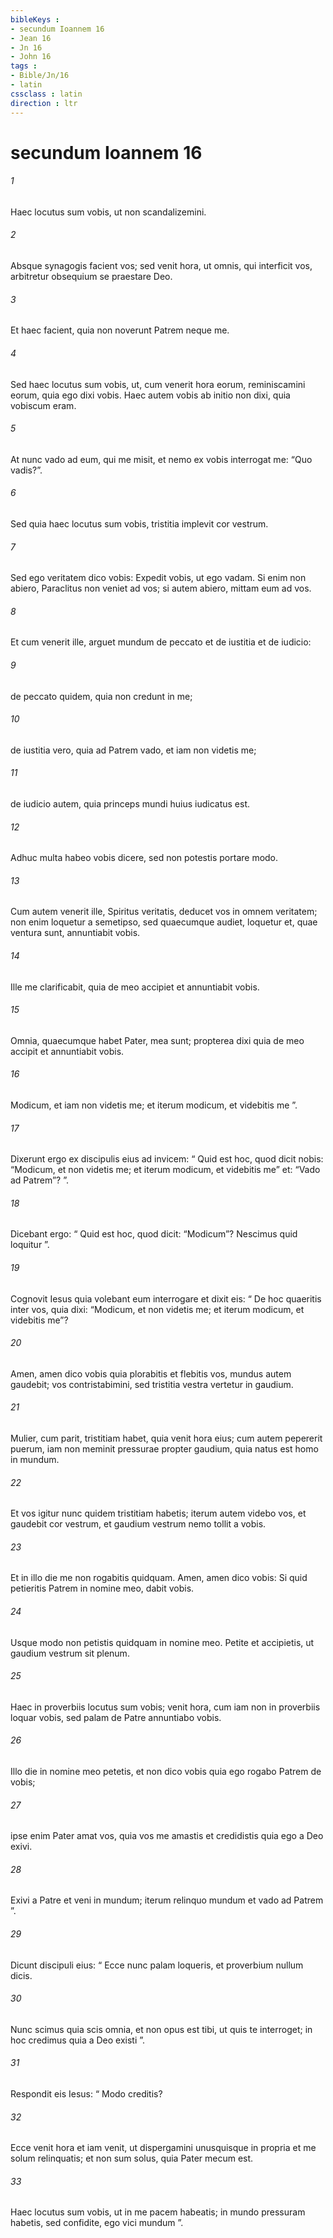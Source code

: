 ```yaml
---
bibleKeys : 
- secundum Ioannem 16
- Jean 16
- Jn 16
- John 16
tags : 
- Bible/Jn/16
- latin
cssclass : latin
direction : ltr
---
```


# secundum Ioannem 16

###### 1
Haec locutus sum vobis, ut non scandalizemini. 
###### 2
Absque synagogis facient vos; sed venit hora, ut omnis, qui interficit vos, arbitretur obsequium se praestare Deo. 
###### 3
Et haec facient, quia non noverunt Patrem neque me. 
###### 4
Sed haec locutus sum vobis, ut, cum venerit hora eorum, reminiscamini eorum, quia ego dixi vobis. Haec autem vobis ab initio non dixi, quia vobiscum eram.
###### 5
At nunc vado ad eum, qui me misit, et nemo ex vobis interrogat me: “Quo vadis?”. 
###### 6
Sed quia haec locutus sum vobis, tristitia implevit cor vestrum. 
###### 7
Sed ego veritatem dico vobis: Expedit vobis, ut ego vadam. Si enim non abiero, Paraclitus non veniet ad vos; si autem abiero, mittam eum ad vos. 
###### 8
Et cum venerit ille, arguet mundum de peccato et de iustitia et de iudicio: 
###### 9
de peccato quidem, quia non credunt in me; 
###### 10
de iustitia vero, quia ad Patrem vado, et iam non videtis me; 
###### 11
de iudicio autem, quia princeps mundi huius iudicatus est.
###### 12
Adhuc multa habeo vobis dicere, sed non potestis portare modo. 
###### 13
Cum autem venerit ille, Spiritus veritatis, deducet vos in omnem veritatem; non enim loquetur a semetipso, sed quaecumque audiet, loquetur et, quae ventura sunt, annuntiabit vobis. 
###### 14
Ille me clarificabit, quia de meo accipiet et annuntiabit vobis. 
###### 15
Omnia, quaecumque habet Pater, mea sunt; propterea dixi quia de meo accipit et annuntiabit vobis.
###### 16
Modicum, et iam non videtis me; et iterum modicum, et videbitis me ”. 
###### 17
Dixerunt ergo ex discipulis eius ad invicem: “ Quid est hoc, quod dicit nobis: “Modicum, et non videtis me; et iterum modicum, et videbitis me” et: “Vado ad Patrem”? ”. 
###### 18
Dicebant ergo: “ Quid est hoc, quod dicit: “Modicum”? Nescimus quid loquitur ”. 
###### 19
Cognovit Iesus quia volebant eum interrogare et dixit eis: “ De hoc quaeritis inter vos, quia dixi: “Modicum, et non videtis me; et iterum modicum, et videbitis me”? 
###### 20
Amen, amen dico vobis quia plorabitis et flebitis vos, mundus autem gaudebit; vos contristabimini, sed tristitia vestra vertetur in gaudium. 
###### 21
Mulier, cum parit, tristitiam habet, quia venit hora eius; cum autem pepererit puerum, iam non meminit pressurae propter gaudium, quia natus est homo in mundum. 
###### 22
Et vos igitur nunc quidem tristitiam habetis; iterum autem videbo vos, et gaudebit cor vestrum, et gaudium vestrum nemo tollit a vobis. 
###### 23
Et in illo die me non rogabitis quidquam. Amen, amen dico vobis: Si quid petieritis Patrem in nomine meo, dabit vobis. 
###### 24
Usque modo non petistis quidquam in nomine meo. Petite et accipietis, ut gaudium vestrum sit plenum. 
###### 25
Haec in proverbiis locutus sum vobis; venit hora, cum iam non in proverbiis loquar vobis, sed palam de Patre annuntiabo vobis. 
###### 26
Illo die in nomine meo petetis, et non dico vobis quia ego rogabo Patrem de vobis; 
###### 27
ipse enim Pater amat vos, quia vos me amastis et credidistis quia ego a Deo exivi. 
###### 28
Exivi a Patre et veni in mundum; iterum relinquo mundum et vado ad Patrem ”. 
###### 29
Dicunt discipuli eius: “ Ecce nunc palam loqueris, et proverbium nullum dicis. 
###### 30
Nunc scimus quia scis omnia, et non opus est tibi, ut quis te interroget; in hoc credimus quia a Deo existi ”. 
###### 31
Respondit eis Iesus: “ Modo creditis? 
###### 32
Ecce venit hora et iam venit, ut dispergamini unusquisque in propria et me solum relinquatis; et non sum solus, quia Pater mecum est. 
###### 33
Haec locutus sum vobis, ut in me pacem habeatis; in mundo pressuram habetis, sed confidite, ego vici mundum ”.
